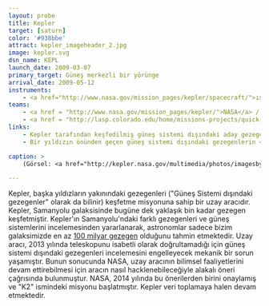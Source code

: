 ```yaml
---
layout: probe
title: Kepler
target: [saturn]
color: '#938bbe'
attract: kepler_imageheader_2.jpg
image: kepler.svg
dsn_name: KEPL
launch_date: 2009-03-07
primary_target: Güneş merkezli bir yörünge
arrival_date: 2009-05-12
instruments:
    - <a href="http://www.nasa.gov/mission_pages/kepler/spacecraft/">ışıkölçer</a>
teams:
    - <a href = "http://www.nasa.gov/mission_pages/kepler/">NASA</a> / <a href="http://kepler.nasa.gov/">ARC</a>
    - <a href = "http://lasp.colorado.edu/home/missions-projects/quick-facts-kepler/">CU/LASP</a>
links:
    - Kepler tarafından keşfedilmiş güneş sistemi dışındaki aday gezegenleri el hareketleriyle <a href="https://vimeo.com/41655330">görselleştirme aracı</a>
    - Bir yıldızın önünden geçen güneş sistemi dışındaki gezegenlerin <a href="https://vimeo.com/44945226">sonifikasyonu</a> (verileri algılamak ya da bilgi iletimi için konuşma dışı seslerin kullanılması işlemi)

caption: >
    (Görsel: <a href="http://kepler.nasa.gov/multimedia/photos/imagesbykepler/?ImageID=19">Kepler'ın görüş alanı</a>, NASA/Ames/JPL-Caltech)

---
```

Kepler, başka yıldızların yakınındaki gezegenleri ("Güneş Sistemi dışındaki gezegenler" olarak da bilinir) keşfetme misyonuna sahip bir uzay aracıdır. Kepler, Samanyolu galaksisinde bugüne dek yaklaşık bin kadar gezegen keşfetmiştir. Kepler'ın Samanyolu'ndaki farklı gezegenleri ve güneş sistemlerini incelemesinden yararlanarak, astronomlar sadece bizim galaksimizde en az <a href="http://www.nasa.gov/mission_pages/kepler/news/kepler20130103.html">100 milyar gezegen</a> olduğunu tahmin etmektedir. Uzay aracı, 2013 yılında teleskopunu isabetli olarak doğrultamadığı için güneş sistemi dışındaki gezegenleri incelemesini engelleyecek mekanik bir sorun yaşamıştır. Bunun sonucunda NASA, uzay aracının bilimsel faaliyetlerini devam ettirebilmesi için aracın nasıl hacklenebileceğiyle alakalı öneri çağrısında bulunmuştur. NASA, 2014 yılında bu önerilerden birini onaylamış ve "K2" ismindeki misyonu başlatmıştır. Kepler veri toplamaya halen devam etmektedir.
